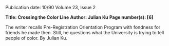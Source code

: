 Publication date: 10/90
Volume 23, Issue 2

**Title: Crossing the Color Line**
**Author: Julian Ku**
**Page number(s): [6]**

The writer recalls Pre-Registration Orientation Program with fondness for friends he made 
then. Still, he questions what the University is trying to tell people of color. By Julian Ku.